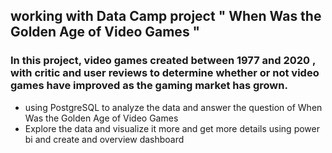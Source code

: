 ## working with Data Camp project " When Was the Golden Age of Video Games "
### In this project, video games created between 1977 and 2020 , with critic and user reviews to determine whether or not video games have improved as the gaming market has grown.
- using PostgreSQL to analyze the data and answer the question of When Was the Golden Age of Video Games
- Explore the data and visualize it more and get more details using power bi and create and overview dashboard
